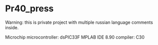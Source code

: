 # Pr40_press
Warning: this is private project with multiple russian language comments inside.

Microchip
microcontroller: dsPIC33F
MPLAB IDE 8.90
compiler: C30

